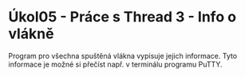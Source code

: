 # Úkol05 - Práce s Thread 3 - Info o vlákně

Program pro všechna spuštěná vlákna vypisuje jejich informace. Tyto informace je možné si přečíst např. v terminálu programu PuTTY.